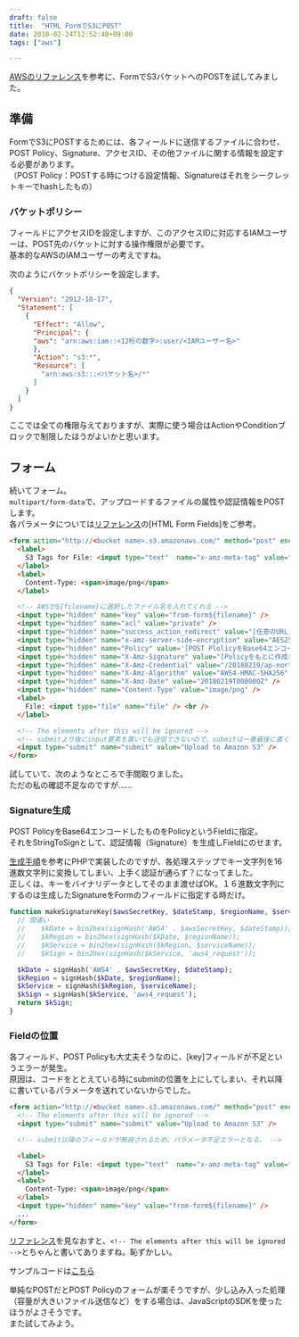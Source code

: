```yaml
---
draft: false
title:  "HTML FormでS3にPOST"
date: 2018-02-24T12:52:48+09:00
tags: ["aws"]

---
```

[AWSのリファレンス](https://docs.aws.amazon.com/AmazonS3/latest/API/sigv4-HTTPPOSTForms.html")を参考に、FormでS3バケットへのPOSTを試してみました。

## 準備

FormでS3にPOSTするためには、各フィールドに送信するファイルに合わせ、POST Policy、Signature、アクセスID、その他ファイルに関する情報を設定する必要があります。  
（POST Policy：POSTする時につける設定情報、Signatureはそれをシークレットキーでhashしたもの）  

### バケットポリシー
フィールドにアクセスIDを設定しますが、このアクセスIDに対応するIAMユーザーは、POST先のバケットに対する操作権限が必要です。  
基本的なAWSのIAMユーザーの考えですね。  

次のようにバケットポリシーを設定します。  

```json
{
  "Version": "2012-10-17",
  "Statement": [
    {
      "Effect": "Allow",
      "Principal": {
      "aws": "arn:aws:iam::<12桁の数字>:user/<IAMユーザー名>"
      },
      "Action": "s3:*",
      "Resource": [
        "arn:aws:s3:::<バケット名>/*"
      ]
    }
  ]
}
```
ここでは全ての権限与えておりますが、実際に使う場合はActionやConditionブロックで制限したほうがよいかと思います。  

## フォーム
続いてフォーム。  
`multipart/form-data`で、アップロードするファイルの属性や認証情報をPOSTします。  
各パラメータについては[リファレンス](https://docs.aws.amazon.com/AmazonS3/latest/API/sigv4-HTTPPOSTForms.html")の[HTML Form Fields]をご参考。

```html
<form action="http://<bucket name>.s3.amazonaws.com/" method="post" enctype="multipart/form-data">
  <label>
    S3 Tags for File: <input type="text"  name="x-amz-meta-tag" value="" /><br />
  </label>
  <label>
    Content-Type: <span>image/png</span>
  </label>

  <!-- AWSが${filename}に選択したファイル名を入れてくれる -->
  <input type="hidden" name="key" value="from-form${filename}" />
  <input type="hidden" name="acl" value="private" />
  <input type="hidden" name="success_action_redirect" value="[任意のURL]" />
  <input type="hidden" name="x-amz-server-side-encryption" value="AES256" />
  <input type="hidden" name="Policy" value='[POST PlolicyをBase64エンコードした値]' />
  <input type="hidden" name="X-Amz-Signature" value="[Policyをもとに作成したSignature]" />
  <input type="hidden" name="X-Amz-Credential" value="/20180219/ap-northeast-1/s3/aws4_request" />
  <input type="hidden" name="X-Amz-Algorithm" value="AWS4-HMAC-SHA256" />
  <input type="hidden" name="X-Amz-Date" value="20180219T000000Z" />
  <input type="hidden" name="Content-Type" value="image/png" />
  <label>
    File: <input type="file" name="file" /> <br />
  </label>

  <!-- The elements after this will be ignored -->
  <!-- submitより後にinput要素を置いても送信できないので、submitは一番最後に書く。 -->
  <input type="submit" name="submit" value="Upload to Amazon S3" />
</form>
```

試していて、次のようなところで手間取りました。  
ただの私の確認不足なのですが……  

### Signature生成

POST PolicyをBase64エンコードしたものをPolicyというFieldに指定。  
それをStringToSignとして、認証情報（Signature）を生成しFieldにのせます。  

[生成手順](https://docs.aws.amazon.com/ja_jp/general/latest/gr/sigv4-signed-request-examples.html)を参考にPHPで実装したのですが、各処理ステップでキー文字列を16進数文字列に変換してしまい、上手く認証が通らず？になってました。  
正しくは、キーをバイナリデータとしてそのまま渡せばOK。１６進数文字列にするのは生成したSignatureをFormのフィールドに指定する時だけ。  

```php
function makeSignatureKey($awsSecretKey, $dateStamp, $regionName, $serviceName) {
  // 間違い
  //    $kDate = bin2hex(signHash('AWS4' . $awsSecretKey, $dateStamp));
  //    $kRegion = bin2hex(signHash($kDate, $regionName));
  //    $kService = bin2hex(signHash($kRegion, $serviceName));
  //    $kSign = bin2hex(signHash($kService, 'aws4_request'));

  $kDate = signHash('AWS4' . $awsSecretKey, $dateStamp);
  $kRegion = signHash($kDate, $regionName);
  $kService = signHash($kRegion, $serviceName);
  $kSign = signHash($kService, 'aws4_request');
  return $kSign;
}
```

### Fieldの位置

各フィールド、POST Policyも大丈夫そうなのに、[key]フィールドが不足というエラーが発生。  
原因は、コードをととえている時にsubmitの位置を上にしてしまい、それ以降に書いているパラメータを送れていないからでした。  

```html
<form action="http://<bucket name>.s3.amazonaws.com/" method="post" enctype="multipart/form-data">
  <!-- The elements after this will be ignored -->
  <input type="submit" name="submit" value="Upload to Amazon S3" />

  <!-- submit以降のフィールドが無視されるため、パラメータ不足エラーとなる。 -->

  <label>
    S3 Tags for File: <input type="text"  name="x-amz-meta-tag" value="" /><br />
  </label>
  <label>
    Content-Type: <span>image/png</span>
  </label>
  <input type="hidden" name="key" value="from-form${filename}" />
  ...
</form>
```

[リファレンス](https://docs.aws.amazon.com/AmazonS3/latest/API/sigv4-HTTPPOSTForms.html)を見なおすと、`<!-- The elements after this will be ignored -->`とちゃんと書いてありますね。恥ずかしい。  

サンプルコードは[こちら](https://github.com/takakd/demo-page/tree/master/docs/s3post)  

単純なPOSTだとPOST Policyのフォームが楽そうですが、少し込み入った処理（容量が大きいファイル送信など）をする場合は、JavaScriptのSDKを使ったほうがよさそうです。  
また試してみよう。


